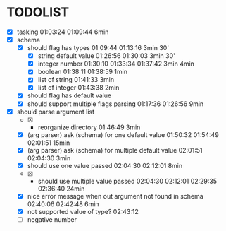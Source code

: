 # TODOLIST

- [x] tasking 01:03:24 01:09:44 6min
- [x] schema
  - [x] should flag has types 01:09:44 01:13:16 3min 30' 
    - [x] string default value 01:26:56 01:30:03 3min 30'
    - [x] integer number 01:30:10 01:33:34 01:37:42 3min 4min
    - [x] boolean 01:38:11 01:38:59 1min
    - [x] list of string 01:41:33 3min
    - [x] list of integer 01:43:38 2min
  - [x] should flag has default value 
  - [x] should support multiple flags parsing 01:17:36 01:26:56 9min
- [x] should parse argument list
  - [x] - reorganize directory 01:46:49 3min
  * [x] (arg parser) ask (schema) for one default value 01:50:32 01:54:49 02:01:51 15min
  * [x] (arg parser) ask (schema) for multiple default value 02:01:51 02:04:30 3min
  * [x] should use one value passed 02:04:30 02:12:01 8min
  * [x] - should use multiple value passed 02:04:30 02:12:01 02:29:35 02:36:40 24min
  * [x] nice error message when out argument not found in schema 02:40:06 02:42:48 6min
  * [x] not supported value of type? 02:43:12
  * [ ] negative number
